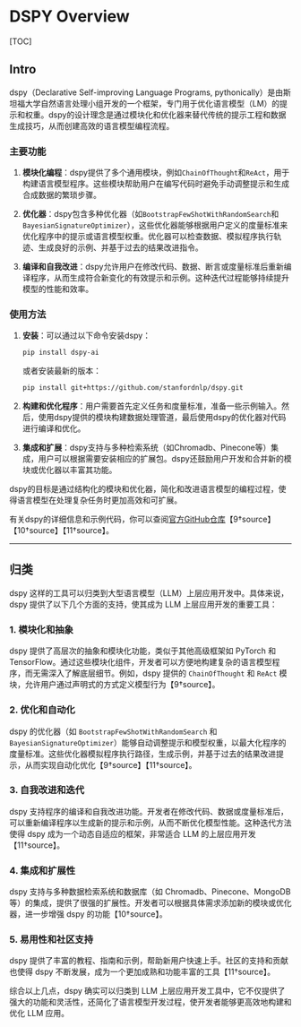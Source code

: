 # DSPY Overview

[TOC]

## Intro

dspy（Declarative Self-improving Language Programs, pythonically）是由斯坦福大学自然语言处理小组开发的一个框架，专门用于优化语言模型（LM）的提示和权重。dspy的设计理念是通过模块化和优化器来替代传统的提示工程和数据生成技巧，从而创建高效的语言模型编程流程。

### 主要功能

1. **模块化编程**：dspy提供了多个通用模块，例如`ChainOfThought`和`ReAct`，用于构建语言模型程序。这些模块帮助用户在编写代码时避免手动调整提示和生成合成数据的繁琐步骤。

2. **优化器**：dspy包含多种优化器（如`BootstrapFewShotWithRandomSearch`和`BayesianSignatureOptimizer`），这些优化器能够根据用户定义的度量标准来优化程序中的提示或语言模型权重。优化器可以检查数据、模拟程序执行轨迹、生成良好的示例、并基于过去的结果改进指令。

3. **编译和自我改进**：dspy允许用户在修改代码、数据、断言或度量标准后重新编译程序，从而生成符合新变化的有效提示和示例。这种迭代过程能够持续提升模型的性能和效率。

### 使用方法

1. **安装**：可以通过以下命令安装dspy：
    ```bash
    pip install dspy-ai
    ```
    或者安装最新的版本：
    ```bash
    pip install git+https://github.com/stanfordnlp/dspy.git
    ```

2. **构建和优化程序**：用户需要首先定义任务和度量标准，准备一些示例输入。然后，使用dspy提供的模块构建数据处理管道，最后使用dspy的优化器对代码进行编译和优化。

3. **集成和扩展**：dspy支持与多种检索系统（如Chromadb、Pinecone等）集成，用户可以根据需要安装相应的扩展包。dspy还鼓励用户开发和合并新的模块或优化器以丰富其功能。

dspy的目标是通过结构化的模块和优化器，简化和改进语言模型的编程过程，使得语言模型在处理复杂任务时更加高效和可扩展。

有关dspy的详细信息和示例代码，你可以查阅[官方GitHub仓库](https://github.com/stanfordnlp/dspy)【9†source】【10†source】【11†source】。

----

## 归类

dspy 这样的工具可以归类到大型语言模型（LLM）上层应用开发中。具体来说，dspy 提供了以下几个方面的支持，使其成为 LLM 上层应用开发的重要工具：

### 1. **模块化和抽象**
dspy 提供了高层次的抽象和模块化功能，类似于其他高级框架如 PyTorch 和 TensorFlow。通过这些模块化组件，开发者可以方便地构建复杂的语言模型程序，而无需深入了解底层细节。例如，dspy 提供的 `ChainOfThought` 和 `ReAct` 模块，允许用户通过声明式的方式定义模型行为【9†source】。

### 2. **优化和自动化**

dspy 的优化器（如 `BootstrapFewShotWithRandomSearch` 和 `BayesianSignatureOptimizer`）能够自动调整提示和模型权重，以最大化程序的度量标准。这些优化器模拟程序执行路径，生成示例，并基于过去的结果改进提示，从而实现自动化优化【9†source】【11†source】。

### 3. **自我改进和迭代**
dspy 支持程序的编译和自我改进功能。开发者在修改代码、数据或度量标准后，可以重新编译程序以生成新的提示和示例，从而不断优化模型性能。这种迭代方法使得 dspy 成为一个动态自适应的框架，非常适合 LLM 的上层应用开发【11†source】。

### 4. **集成和扩展性**

dspy 支持与多种数据检索系统和数据库（如 Chromadb、Pinecone、MongoDB 等）的集成，提供了很强的扩展性。开发者可以根据具体需求添加新的模块或优化器，进一步增强 dspy 的功能【10†source】。

### 5. **易用性和社区支持**
dspy 提供了丰富的教程、指南和示例，帮助新用户快速上手。社区的支持和贡献也使得 dspy 不断发展，成为一个更加成熟和功能丰富的工具【11†source】。

综合以上几点，dspy 确实可以归类到 LLM 上层应用开发工具中，它不仅提供了强大的功能和灵活性，还简化了语言模型开发过程，使开发者能够更高效地构建和优化 LLM 应用。